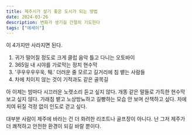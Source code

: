 ```yaml
---
title: 제주시가 살기 좋은 도시가 되는 방법
date: 2024-03-26
description: 변화가 생기길 간절히 기도한다
tags: ["에세이"]
---
```


이 4가지만 사라지면 된다.

1. 귀가 떨어질 정도로 크게 클럽 음악 틀고 다니는 오토바이
2. 365일 내 시야를 가로막는 정치 현수막
3. '쿠우우우우욱, 퉤.' 더러운 줄 모르고 길거리에 침 뱉는 사람들
4. 차에 치이지 않는 것이 기적과도 같은 골목길

아 이제는 밤마다 시끄러운 노랫소리 듣고 싶지 않다. 개똥 같은 말들로 가득한 현수막 보고 싶지 않다. 가래침 뱉고 노상방뇨하고 길빵하는 모습 안 보며 산책하고 싶다. 차에 치여 뒤질 걱정 없이 인도로 걷고 싶다.

대부분 사람이 제주에 바라는 건 더 화려한 리조트나 골프장이 아니다. 난 그저 제주가 더 쾌적하고 안전한 환경이 되길 바랄 뿐이다.